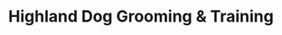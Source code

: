 ---
title: "Highland Dog Grooming & Training"
url: /haliburton/highland-dog-grooming-and-training/
shop: pet
---